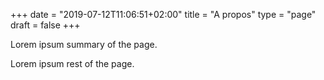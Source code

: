 +++
date = "2019-07-12T11:06:51+02:00"
title = "A propos"
type = "page"
draft = false
+++

Lorem ipsum summary of the page.
<!--more-->
Lorem ipsum rest of the page.